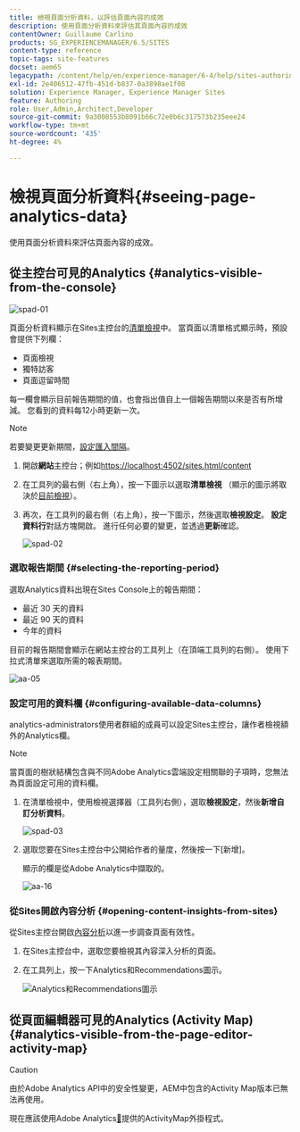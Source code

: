 ```yaml
---
title: 檢視頁面分析資料，以評估頁面內容的成效
description: 使用頁面分析資料來評估其頁面內容的成效
contentOwner: Guillaume Carlino
products: SG_EXPERIENCEMANAGER/6.5/SITES
content-type: reference
topic-tags: site-features
docset: aem65
legacypath: /content/help/en/experience-manager/6-4/help/sites-authoring/pa-using.html
exl-id: 2e406512-47fb-451d-b837-0a3898ae1f08
solution: Experience Manager, Experience Manager Sites
feature: Authoring
role: User,Admin,Architect,Developer
source-git-commit: 9a3008553b8091b66c72e0b6c317573b235eee24
workflow-type: tm+mt
source-wordcount: '435'
ht-degree: 4%

---
```


# 檢視頁面分析資料{#seeing-page-analytics-data}

使用頁面分析資料來評估頁面內容的成效。

## 從主控台可見的Analytics {#analytics-visible-from-the-console}

![spad-01](assets/spad-01.png)

頁面分析資料顯示在Sites主控台的[清單檢視](/help/sites-authoring/basic-handling.md#list-view)中。 當頁面以清單格式顯示時，預設會提供下列欄：

* 頁面檢視
* 獨特訪客
* 頁面逗留時間

每一欄會顯示目前報告期間的值，也會指出值自上一個報告期間以來是否有所增減。 您看到的資料每12小時更新一次。

>[!NOTE]
>
>若要變更更新期間，[設定匯入間隔](/help/sites-administering/adobeanalytics-connect.md#configuring-the-import-interval)。

1. 開啟&#x200B;**網站**&#x200B;主控台；例如[https://localhost:4502/sites.html/content](https://localhost:4502/sites.html/content)
1. 在工具列的最右側（右上角），按一下圖示以選取&#x200B;**清單檢視** （顯示的圖示將取決於[目前檢視](/help/sites-authoring/basic-handling.md#viewing-and-selecting-resources)）。

1. 再次，在工具列的最右側（右上角），按一下圖示，然後選取&#x200B;**檢視設定**。 **設定資料行**&#x200B;對話方塊開啟。 進行任何必要的變更，並透過&#x200B;**更新**&#x200B;確認。

   ![spad-02](assets/spad-02.png)

### 選取報告期間 {#selecting-the-reporting-period}

選取Analytics資料出現在Sites Console上的報告期間：

* 最近 30 天的資料
* 最近 90 天的資料
* 今年的資料

目前的報告期間會顯示在網站主控台的工具列上（在頂端工具列的右側）。 使用下拉式清單來選取所需的報表期間。

![aa-05](assets/aa-05.png)

### 設定可用的資料欄 {#configuring-available-data-columns}

analytics-administrators使用者群組的成員可以設定Sites主控台，讓作者檢視額外的Analytics欄。

>[!NOTE]
>
>當頁面的樹狀結構包含與不同Adobe Analytics雲端設定相關聯的子項時，您無法為頁面設定可用的資料欄。

1. 在清單檢視中，使用檢視選擇器（工具列右側），選取&#x200B;**檢視設定**，然後&#x200B;**新增自訂分析資料**。

   ![spad-03](assets/spad-03.png)

1. 選取您要在Sites主控台中公開給作者的量度，然後按一下[新增]。**&#x200B;**

   顯示的欄是從Adobe Analytics中擷取的。

   ![aa-16](assets/aa-16.png)

### 從Sites開啟內容分析 {#opening-content-insights-from-sites}

從Sites主控台開啟[內容分析](/help/sites-authoring/content-insights.md)以進一步調查頁面有效性。

1. 在Sites主控台中，選取您要檢視其內容深入分析的頁面。
1. 在工具列上，按一下Analytics和Recommendations圖示。

   ![Analytics和Recommendations圖示](do-not-localize/chlimage_1-14.png)

## 從頁面編輯器可見的Analytics (Activity Map) {#analytics-visible-from-the-page-editor-activity-map}

>[!CAUTION]
>
>由於Adobe Analytics API中的安全性變更，AEM中包含的Activity Map版本已無法再使用。
>
>現在應該使用Adobe Analytics[&#128279;](https://experienceleague.adobe.com/docs/analytics/analyze/activity-map/getting-started/get-started-users/activitymap-install.html)提供的ActivityMap外掛程式。
